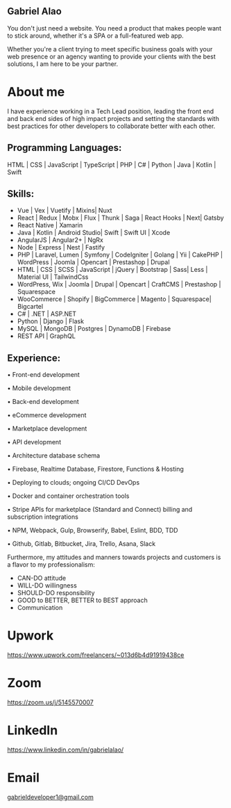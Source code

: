 
## Gabriel Alao

You don't just need a website. You need a product that makes people want to stick around, whether it's a SPA or a full-featured web app.

Whether you're a client trying to meet specific business goals with your web presence or an agency wanting to provide your clients with the best solutions, I am here to be your partner.

# About me

I have experience working in a Tech Lead position, leading the front end and back end sides of high impact projects and setting the standards with best practices for other developers to collaborate better with each other.

## Programming Languages:

HTML | CSS | JavaScript | TypeScript | PHP | C# | Python | Java | Kotlin | Swift

## Skills:

- Vue | Vex | Vuetify | Mixins|  Nuxt
- React | Redux | Mobx | Flux | Thunk | Saga | React Hooks | Next| Gatsby
- React Native | Xamarin
- Java | Kotlin | Android Studio| Swift | Swift UI | Xcode
- AngularJS | Angular2+ |  NgRx
- Node | Express | Nest | Fastify
- PHP | Laravel, Lumen | Symfony | CodeIgniter | Golang | Yii | CakePHP | WordPress | Joomla | Opencart | Prestashop | Drupal
- HTML | CSS | SCSS | JavaScript | jQuery | Bootstrap | Sass| Less | Material UI | TailwindCss
- WordPress, Wix | Joomla | Drupal | Opencart | CraftCMS | Prestashop | Squarespace
- WooCommerce | Shopify | BigCommerce | Magento | Squarespace| Bigcartel
- C# | .NET | ASP.NET
- Python | Django | Flask
- MySQL | MongoDB | Postgres | DynamoDB | Firebase
- REST API | GraphQL

## Experience:

• Front-end development

• Mobile development

• Back-end development

• eCommerce development

• Marketplace development

• API development

• Architecture database schema

• Firebase, Realtime Database, Firestore, Functions & Hosting

• Deploying to clouds; ongoing CI/CD DevOps

• Docker and container orchestration tools

• Stripe APIs for marketplace (Standard and Connect) billing and subscription integrations

• NPM, Webpack, Gulp, Browserify, Babel, Eslint, BDD, TDD

• Github, Gitlab, Bitbucket, Jira, Trello, Asana, Slack


Furthermore, my attitudes and manners towards projects and customers is a flavor to my professionalism:

- CAN-DO attitude
- WILL-DO willingness
- SHOULD-DO responsibility
- GOOD to BETTER, BETTER to BEST approach
- Communication


# Upwork

https://www.upwork.com/freelancers/~013d6b4d91919438ce

# Zoom

https://zoom.us/j/5145570007

# LinkedIn

https://www.linkedin.com/in/gabrielalao/

# Email

gabrieldeveloper1@gmail.com

